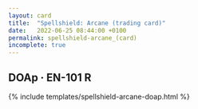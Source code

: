 ```yaml
---
layout: card
title:  "Spellshield: Arcane (trading card)"
date:   2022-06-25 08:44:00 +0100
permalink: spellshield-arcane_(card)
incomplete: true
---
```


## DOAp &middot; EN-101 R

{% include templates/spellshield-arcane-doap.html %}